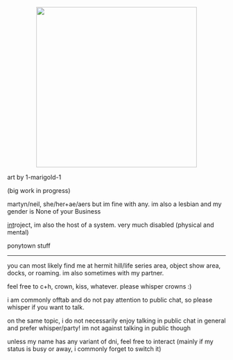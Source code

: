 <p align="center">
<img src="https://files.catbox.moe/es4ms6.gif" width="370">
</p>
art by 1-marigold-1

(big work in progress)

martyn/neil, she/her+ae/aers but im fine with any. im also a lesbian and my gender is None of your Business

[int](https://antifandom.com/the-life-series/wiki/InTheLittleWood#3rd_Life_(Season_1))roject, im also the host of a system. very much disabled (physical and mental)

ponytown stuff
***
you can most likely find me at hermit hill/life series area, object show area, docks, or roaming. im also sometimes with my partner.

feel free to c+h, crown, kiss, whatever. please whisper crowns :)

i am commonly offtab and do not pay attention to public chat, so please whisper if you want to talk. 

on the same topic, i do not necessarily enjoy talking in public chat in general and prefer whisper/party! im not against talking in public though

unless my name has any variant of dni, feel free to interact (mainly if my status is busy or away, i commonly forget to switch it)
